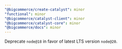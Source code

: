 ```yaml
---
"@bigcommerce/create-catalyst": minor
"functional": minor
"@bigcommerce/catalyst-client": minor
"@bigcommerce/catalyst-core": minor
"@bigcommerce/docs": minor
---
```


Deprecate `node@18` in favor of latest LTS version `node@20`.
